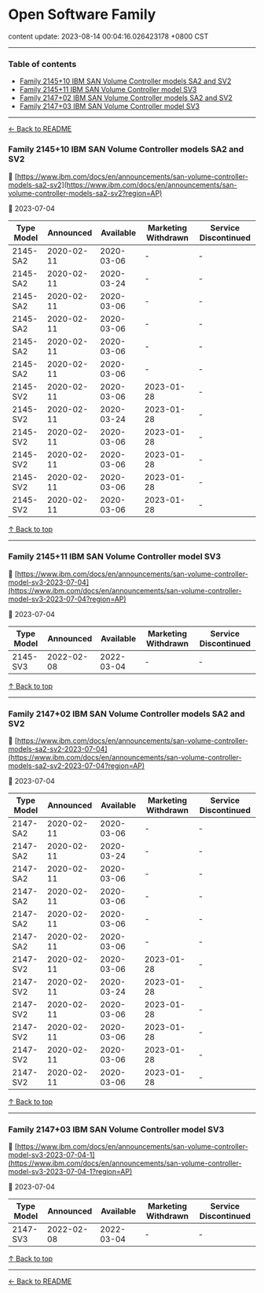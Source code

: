 # Open Software Family

content update: 2023-08-14 00:04:16.026423178 +0800 CST

---

### Table of contents


- [Family 2145+10 IBM SAN Volume Controller models SA2 and SV2](#family-214510-ibm-san-volume-controller-models-sa2-and-sv2)
- [Family 2145+11 IBM SAN Volume Controller model SV3](#family-214511-ibm-san-volume-controller-model-sv3)
- [Family 2147+02 IBM SAN Volume Controller models SA2 and SV2](#family-214702-ibm-san-volume-controller-models-sa2-and-sv2)
- [Family 2147+03 IBM SAN Volume Controller model SV3](#family-214703-ibm-san-volume-controller-model-sv3)

---

[← Back to README](../README.md)





### Family 2145+10 IBM SAN Volume Controller models SA2 and SV2

🔗 [https://www.ibm.com/docs/en/announcements/san-volume-controller-models-sa2-sv2](https://www.ibm.com/docs/en/announcements/san-volume-controller-models-sa2-sv2?region=AP)

📅 2023-07-04

| Type Model | Announced | Available | Marketing Withdrawn | Service Discontinued |
| --- | --- | --- | --- | --- |
| 2145-SA2 | 2020-02-11 | 2020-03-06 | - | - |
| 2145-SA2 | 2020-02-11 | 2020-03-24 | - | - |
| 2145-SA2 | 2020-02-11 | 2020-03-06 | - | - |
| 2145-SA2 | 2020-02-11 | 2020-03-06 | - | - |
| 2145-SA2 | 2020-02-11 | 2020-03-06 | - | - |
| 2145-SA2 | 2020-02-11 | 2020-03-06 | - | - |
| 2145-SV2 | 2020-02-11 | 2020-03-06 | 2023-01-28 | - |
| 2145-SV2 | 2020-02-11 | 2020-03-24 | 2023-01-28 | - |
| 2145-SV2 | 2020-02-11 | 2020-03-06 | 2023-01-28 | - |
| 2145-SV2 | 2020-02-11 | 2020-03-06 | 2023-01-28 | - |
| 2145-SV2 | 2020-02-11 | 2020-03-06 | 2023-01-28 | - |
| 2145-SV2 | 2020-02-11 | 2020-03-06 | 2023-01-28 | - |





[↑ Back to top](#table-of-contents)

---





### Family 2145+11 IBM SAN Volume Controller model SV3

🔗 [https://www.ibm.com/docs/en/announcements/san-volume-controller-model-sv3-2023-07-04](https://www.ibm.com/docs/en/announcements/san-volume-controller-model-sv3-2023-07-04?region=AP)

📅 2023-07-04

| Type Model | Announced | Available | Marketing Withdrawn | Service Discontinued |
| --- | --- | --- | --- | --- |
| 2145-SV3 | 2022-02-08 | 2022-03-04 | - | - |





[↑ Back to top](#table-of-contents)

---





### Family 2147+02 IBM SAN Volume Controller models SA2 and SV2

🔗 [https://www.ibm.com/docs/en/announcements/san-volume-controller-models-sa2-sv2-2023-07-04](https://www.ibm.com/docs/en/announcements/san-volume-controller-models-sa2-sv2-2023-07-04?region=AP)

📅 2023-07-04

| Type Model | Announced | Available | Marketing Withdrawn | Service Discontinued |
| --- | --- | --- | --- | --- |
| 2147-SA2 | 2020-02-11 | 2020-03-06 | - | - |
| 2147-SA2 | 2020-02-11 | 2020-03-24 | - | - |
| 2147-SA2 | 2020-02-11 | 2020-03-06 | - | - |
| 2147-SA2 | 2020-02-11 | 2020-03-06 | - | - |
| 2147-SA2 | 2020-02-11 | 2020-03-06 | - | - |
| 2147-SA2 | 2020-02-11 | 2020-03-06 | - | - |
| 2147-SV2 | 2020-02-11 | 2020-03-06 | 2023-01-28 | - |
| 2147-SV2 | 2020-02-11 | 2020-03-24 | 2023-01-28 | - |
| 2147-SV2 | 2020-02-11 | 2020-03-06 | 2023-01-28 | - |
| 2147-SV2 | 2020-02-11 | 2020-03-06 | 2023-01-28 | - |
| 2147-SV2 | 2020-02-11 | 2020-03-06 | 2023-01-28 | - |
| 2147-SV2 | 2020-02-11 | 2020-03-06 | 2023-01-28 | - |





[↑ Back to top](#table-of-contents)

---





### Family 2147+03 IBM SAN Volume Controller model SV3

🔗 [https://www.ibm.com/docs/en/announcements/san-volume-controller-model-sv3-2023-07-04-1](https://www.ibm.com/docs/en/announcements/san-volume-controller-model-sv3-2023-07-04-1?region=AP)

📅 2023-07-04

| Type Model | Announced | Available | Marketing Withdrawn | Service Discontinued |
| --- | --- | --- | --- | --- |
| 2147-SV3 | 2022-02-08 | 2022-03-04 | - | - |





[↑ Back to top](#table-of-contents)

---



[← Back to README](../README.md)